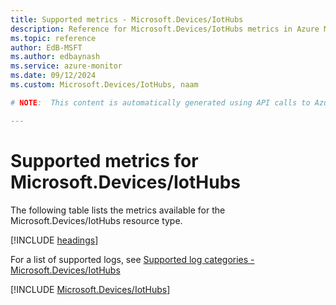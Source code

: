 ```yaml
---
title: Supported metrics - Microsoft.Devices/IotHubs
description: Reference for Microsoft.Devices/IotHubs metrics in Azure Monitor.
ms.topic: reference
author: EdB-MSFT
ms.author: edbaynash
ms.service: azure-monitor
ms.date: 09/12/2024
ms.custom: Microsoft.Devices/IotHubs, naam

# NOTE:  This content is automatically generated using API calls to Azure. Any edits made on these files will be overwritten in the next run of the script. 

---
```


  
# Supported metrics for Microsoft.Devices/IotHubs
  
The following table lists the metrics available for the Microsoft.Devices/IotHubs resource type.  
  
  
[!INCLUDE [headings](~/reusable-content/ce-skilling/azure/includes/azure-monitor/reference/metrics/metrics-headings.md)]  
  
  
  
For a list of supported logs, see [Supported log categories - Microsoft.Devices/IotHubs](../supported-logs/microsoft-devices-iothubs-logs.md)  
  
 

[!INCLUDE [Microsoft.Devices/IotHubs](~/reusable-content/ce-skilling/azure/includes/azure-monitor/reference/metrics/microsoft-devices-iothubs-metrics-include.md)]  

